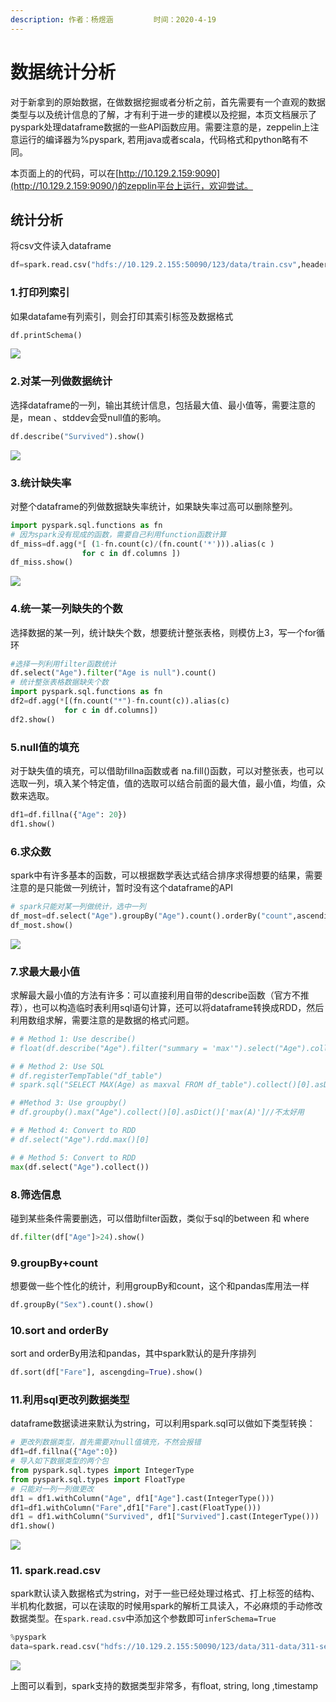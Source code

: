 ```yaml
---
description: 作者：杨煜涵         时间：2020-4-19
---
```


# 数据统计分析

对于新拿到的原始数据，在做数据挖掘或者分析之前，首先需要有一个直观的数据类型与以及统计信息的了解，才有利于进一步的建模以及挖掘，本页文档展示了pyspark处理dataframe数据的一些API函数应用。需要注意的是，zeppelin上注意运行的编译器为%pyspark, 若用java或者scala，代码格式和python略有不同。

本页面上的的代码，可以在[http://10.129.2.159:9090](http://10.129.2.159:9090/)的zepplin平台上运行，欢迎尝试。

## 统计分析

将csv文件读入dataframe

```python
df=spark.read.csv("hdfs://10.129.2.155:50090/123/data/train.csv",header=True)
```

### **1.打印列索引**

如果datafame有列索引，则会打印其索引标签及数据格式

```python
df.printSchema()
```

![](../.gitbook/assets/image.png)

### **2.对某一列做数据统计**

选择dataframe的一列，输出其统计信息，包括最大值、最小值等，需要注意的是，mean 、stddev会受null值的影响。

```python
df.describe("Survived").show()
```

![](../.gitbook/assets/image%20%2821%29.png)

### **3.统计缺失率**

对整个dataframe的列做数据缺失率统计，如果缺失率过高可以删除整列。

```python
import pyspark.sql.functions as fn 
# 因为spark没有现成的函数，需要自己利用function函数计算
df_miss=df.agg(*[ (1-fn.count(c)/(fn.count('*'))).alias(c ) 
                for c in df.columns ]) 
df_miss.show()
```

![](https://github.com/peterYYH/Qlab_computing_platform/tree/980bb64ec50ce521e87d75d7773895a118e920fb/.gitbook/assets/image%20%2852%29.png)

### **4.统一某一列缺失的个数**

选择数据的某一列，统计缺失个数，想要统计整张表格，则模仿上3，写一个for循环

```python
#选择一列利用filter函数统计
df.select("Age").filter("Age is null").count()
# 统计整张表格数据缺失个数
import pyspark.sql.functions as fn
df2=df.agg(*[(fn.count("*")-fn.count(c)).alias(c)
            for c in df.columns])
df2.show()
```

### **5.null值的填充**

对于缺失值的填充，可以借助fillna函数或者 na.fill\(\)函数，可以对整张表，也可以选取一列，填入某个特定值，值的选取可以结合前面的最大值，最小值，均值，众数来选取。

```python
df1=df.fillna({"Age": 20})
df1.show()
```

### **6.求众数**

spark中有许多基本的函数，可以根据数学表达式结合排序求得想要的结果，需要注意的是只能做一列统计，暂时没有这个dataframe的API

```python
# spark只能对某一列做统计，选中一列
df_most=df.select("Age").groupBy("Age").count().orderBy("count",ascending=False) 
df_most.show()
```

![](https://github.com/peterYYH/Qlab_computing_platform/tree/980bb64ec50ce521e87d75d7773895a118e920fb/.gitbook/assets/image%20%286%29.png)

### **7.求最大最小值**

求解最大最小值的方法有许多：可以直接利用自带的describe函数（官方不推荐），也可以构造临时表利用sql语句计算，还可以将dataframe转换成RDD，然后利用数组求解，需要注意的是数据的格式问题。

```python
# # Method 1: Use describe()
# float(df.describe("Age").filter("summary = 'max'").select("Age").collect()[0].asDict()['Age'])

# # Method 2: Use SQL
# df.registerTempTable("df_table")
# spark.sql("SELECT MAX(Age) as maxval FROM df_table").collect()[0].asDict()['maxval']

# #Method 3: Use groupby()
# df.groupby().max("Age").collect()[0].asDict()['max(A)']//不太好用

# # Method 4: Convert to RDD
# df.select("Age").rdd.max()[0]

# # Method 5: Convert to RDD
max(df.select("Age").collect())
```

### **8.筛选信息**

碰到某些条件需要删选，可以借助filter函数，类似于sql的between 和 where

```python
df.filter(df["Age"]>24).show()
```

### **9.groupBy+count**

想要做一些个性化的统计，利用groupBy和count，这个和pandas库用法一样

```python
df.groupBy("Sex").count().show()
```

### **10.sort and orderBy**

sort and orderBy用法和pandas，其中spark默认的是升序排列

```python
df.sort(df["Fare"], ascengding=True).show()
```

### 11.利用sql更改列数据类型

dataframe数据读进来默认为string，可以利用spark.sql可以做如下类型转换：

```python
# 更改列数据类型，首先需要对null值填充，不然会报错
df1=df.fillna({"Age":0})
# 导入如下数据类型的两个包
from pyspark.sql.types import IntegerType
from pyspark.sql.types import FloatType
# 只能对一列一列做更改
df1 = df1.withColumn("Age", df1["Age"].cast(IntegerType()))
df1=df1.withColumn("Fare",df1["Fare"].cast(FloatType()))
df1 = df1.withColumn("Survived", df1["Survived"].cast(IntegerType()))
df1.show()
```

![](../.gitbook/assets/image%20%2814%29.png)

### 11. spark.read.csv

spark默认读入数据格式为string，对于一些已经处理过格式、打上标签的结构、半机构化数据，可以在读取的时候用spark的解析工具读入，不必麻烦的手动修改数据类型。在`spark.read.csv`中添加这个参数即可`inferSchema=True`

```python
%pyspark
data=spark.read.csv("hdfs://10.129.2.155:50090/123/data/311-data/311-service-requests-from-2010-to-present.csv",header=True,inferSchema=True )
```

![](../.gitbook/assets/image%20%2825%29.png)

上图可以看到，spark支持的数据类型非常多，有float, string, long ,timestamp

